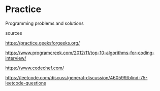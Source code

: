 # Practice

Programming problems and solutions

sources

https://practice.geeksforgeeks.org/

https://www.programcreek.com/2012/11/top-10-algorithms-for-coding-interview/

https://www.codechef.com/

https://leetcode.com/discuss/general-discussion/460599/blind-75-leetcode-questions